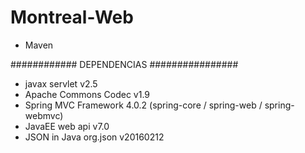 # Montreal-Web

- Maven

############ DEPENDENCIAS ################

- javax servlet v2.5
- Apache Commons Codec v1.9
- Spring MVC Framework 4.0.2 (spring-core / spring-web / spring-webmvc)
- JavaEE web api v7.0
- JSON in Java org.json v20160212
